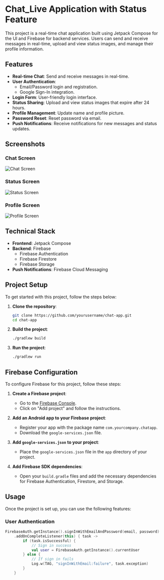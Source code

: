 # Chat_Live Application with Status Feature

This project is a real-time chat application built using Jetpack Compose for the UI and Firebase for backend services. Users can send and receive messages in real-time, upload and view status images, and manage their profile information.

## Features
- **Real-time Chat**: Send and receive messages in real-time.
- **User Authentication**: 
  - Email/Password login and registration.
  - Google Sign-In integration.
- **Login Form**: User-friendly login interface.
- **Status Sharing**: Upload and view status images that expire after 24 hours.
- **Profile Management**: Update name and profile picture.
- **Password Reset**: Reset password via email.
- **Push Notifications**: Receive notifications for new messages and status updates.

## Screenshots
### Chat Screen
![Chat Screen](images/chat_screen.png)

### Status Screen
![Status Screen](images/status_screen.png)

### Profile Screen
![Profile Screen](images/profile_screen.png)

## Technical Stack
- **Frontend**: Jetpack Compose
- **Backend**: Firebase
  - Firebase Authentication
  - Firebase Firestore
  - Firebase Storage
- **Push Notifications**: Firebase Cloud Messaging

## Project Setup
To get started with this project, follow the steps below:

1. **Clone the repository**:
    ```sh
    git clone https://github.com/yourusername/chat-app.git
    cd chat-app
    ```

2. **Build the project**:
    ```sh
    ./gradlew build
    ```

3. **Run the project**:
    ```sh
    ./gradlew run
    ```

## Firebase Configuration
To configure Firebase for this project, follow these steps:

1. **Create a Firebase project**:
   - Go to the [Firebase Console](https://console.firebase.google.com/).
   - Click on "Add project" and follow the instructions.

2. **Add an Android app to your Firebase project**:
   - Register your app with the package name `com.yourcompany.chatapp`.
   - Download the `google-services.json` file.

3. **Add `google-services.json` to your project**:
   - Place the `google-services.json` file in the `app` directory of your project.

4. **Add Firebase SDK dependencies**:
   - Open your `build.gradle` files and add the necessary dependencies for Firebase Authentication, Firestore, and Storage.

## Usage
Once the project is set up, you can use the following features:

### User Authentication
```kotlin
FirebaseAuth.getInstance().signInWithEmailAndPassword(email, password)
    .addOnCompleteListener(this) { task ->
        if (task.isSuccessful) {
            // Sign in success
            val user = FirebaseAuth.getInstance().currentUser
        } else {
            // If sign in fails
            Log.w(TAG, "signInWithEmail:failure", task.exception)
        }
    }
